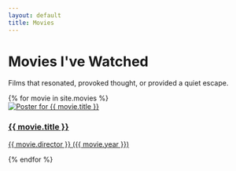```yaml
---
layout: default
title: Movies
---
```


<h1>Movies I've Watched</h1>
<p>Films that resonated, provoked thought, or provided a quiet escape.</p>

<div class="item-grid">
  {% for movie in site.movies %}
    <a href="{{ movie.url | relative_url }}" class="item-card-link">
      <div class="item-card movie-card">
        <img 
          loading="lazy" 
          src="{{ movie.poster | relative_url }}" 
          alt="Poster for {{ movie.title }}" 
          class="movie-poster">
        <div class="card-gradient-overlay"></div>
        <div class="movie-info">
          <h3>{{ movie.title }}</h3>
          <p class="item-meta">{{ movie.director }} ({{ movie.year }})</p>
        </div>
      </div>
    </a>
  {% endfor %}
</div>